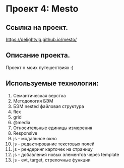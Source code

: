 # Проект 4: Mesto

## Ссылка на проект.

https://delightvlg.github.io/mesto/

## Описание проекта.

Проект о моих путешествиях :)

## Используемые технологии:

1. Семантическая верстка
2. Методология БЭМ
3. БЭМ nested файловая структура
4. flex
5. grid
6. @media
7. Относительные единицы измерения
8. Responsive
9. js - модальное окно
10. js - редактирование текстовых полей
11. js - рендеринг карточек на страницу
12. js - добавления новых элементов через template
13. js - evt, target, стрелочные функции
